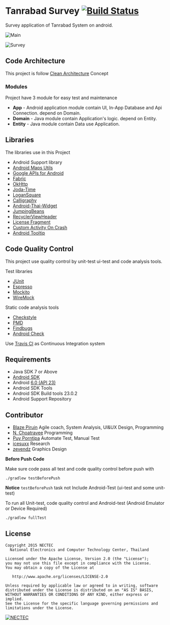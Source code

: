 # Tanrabad Survey [![Build Status](https://travis-ci.org/nectec-wisru/android-TanrabadSurvey.svg?branch=master)](https://travis-ci.org/nectec-wisru/android-TanrabadSurvey)

Survey application of Tanrabad System on android. 

![Main](https://raw.githubusercontent.com/nectec-wisru/android-TanrabadSurvey/master/images/screenshot/main.jpg)

![Survey](https://raw.githubusercontent.com/nectec-wisru/android-TanrabadSurvey/master/images/screenshot/survey.jpg)


## Code Architecture

This project is follow [Clean Architecture](https://blog.8thlight.com/uncle-bob/2012/08/13/the-clean-architecture.html) Concept

### Modules
Project have 3 module for easy test and maintenance

- **App** - Android application module contain UI, In-App Database and Api Connection. depend on Domain.
- **Domain** - Java module contain Application's logic. depend on Entity.
- **Entity** - Java module contain Data use Application.

## Libraries
The libraries use in this Project

- Android Support library
- [Android Maps Utils](http://googlemaps.github.io/android-maps-utils/)
- [Google APIs for Android](https://developers.google.com/android/guides/overview)
- [Fabric](https://fabric.io/)
- [OkHttp](https://github.com/square/okhttp)
- [Joda-Time](http://www.joda.org/joda-time/)
- [LoganSquare](https://github.com/bluelinelabs/LoganSquare)
- [Calligraphy](https://github.com/chrisjenx/Calligraphy)
- [Android-Thai-Widget](https://github.com/nectec-wisru/android-ThaiWidget)
- [JumpingBeans](https://github.com/frakbot/JumpingBeans)
- [RecyclerViewHeader](https://github.com/blipinsk/RecyclerViewHeader)
- [License Fragment](https://github.com/first087/Android-License-Fragment)
- [Custom Activity On Crash](https://github.com/Ereza/CustomActivityOnCrash)
- [Android Tooltip](https://github.com/sephiroth74/android-target-tooltip)


## Code Quality Control
This project use quality control by unit-test ui-test and code analysis tools.

Test libraries

- [JUnit](http://junit.org/)
- [Espresso](https://google.github.io/android-testing-support-library/)
- [Mockito](http://mockito.org/)
- [WireMock](http://wiremock.org/)

Static code analysis tools

- [Checkstyle](http://checkstyle.sourceforge.net/) 
- [PMD](https://pmd.github.io/)
- [Findbugs](http://findbugs.sourceforge.net/)
- [Android Check](https://github.com/noveogroup/android-check)

Use [Travis CI](https://travis-ci.org/) as Continuous Integration system

## Requirements

- Java SDK 7 or Above
- [Android SDK](http://developer.android.com/sdk/index.html)
- Android [6.0 (API 23) ](http://developer.android.com/tools/revisions/platforms.html#6.0)
- Android SDK Tools
- Android SDK Build tools 23.0.2
- Android Support Repository

## Contributor

- [Blaze Piruin](https://github.com/Blazei) Agile coach, System Analysis, UI&UX Design,  Programming 
- [N. Choatravee](https://github.com/chncs23) Programming
- [Puy Porntipa](https://github.com/porntipa) Automate Test, Manual Test
- [icesuxx](https://github.com/icesuxx) Research
- [zevendz](https://www.facebook.com/zevendz) Graphics Design

**Before Push Code**

Make sure code pass all test and code quality control before push with 

```cli
./gradlew testBeforePush
```

**Notice** `testBeforePush` task not Include Android-Test (ui-test and some unit-test) 

To run all Unit-test, code quality control and Android-test (Android Emulator or Device Required)

```cli
./gradlew fullTest
```


## License

    Copyright 2015 NECTEC
      National Electronics and Computer Technology Center, Thailand

    Licensed under the Apache License, Version 2.0 (the "License");
    you may not use this file except in compliance with the License.
    You may obtain a copy of the License at

       http://www.apache.org/licenses/LICENSE-2.0

    Unless required by applicable law or agreed to in writing, software
    distributed under the License is distributed on an "AS IS" BASIS,
    WITHOUT WARRANTIES OR CONDITIONS OF ANY KIND, either express or implied.
    See the License for the specific language governing permissions and
    limitations under the License.
    

[![NECTEC](http://www.nectec.or.th/themes/nectec/img/logo.png)](https://www.nectec.or.th)
